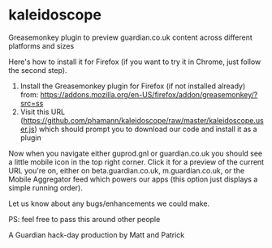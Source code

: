 kaleidoscope
============

Greasemonkey plugin to preview guardian.co.uk content across different platforms and sizes

Here's how to install it for Firefox (if you want to try it in Chrome, just follow the second step).

1. Install the Greasemonkey plugin for Firefox (if not installed already) from: https://addons.mozilla.org/en-US/firefox/addon/greasemonkey/?src=ss
2. Visit this URL (https://github.com/phamann/kaleidoscope/raw/master/kaleidoscope.user.js) which should prompt you to download our code and install it as a plugin

Now when you navigate either guprod.gnl or guardian.co.uk you should see a little mobile icon in the top right corner. Click it for a preview of the current URL you're on, either on beta.guardian.co.uk, m.guardian.co.uk, or the Mobile Aggregator feed which powers our apps (this option just displays a simple running order).

Let us know about any bugs/enhancements we could make.

PS: feel free to pass this around other people

A Guardian hack-day production by Matt and Patrick